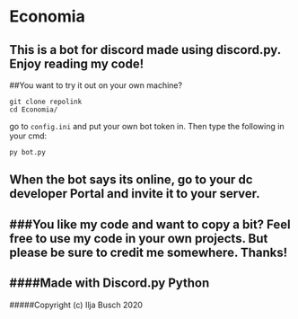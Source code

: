 # Economia
This is a bot for discord made using discord.py. Enjoy reading my code!
-----
##You want to try it out on your own machine?
```
git clone repolink
cd Economia/
```
go to `config.ini` and put your own bot token in. Then type the following in your cmd:
```
py bot.py
```
When the bot says its online, go to your dc developer Portal and invite it to your server.
----
###You like my code and want to copy a bit?
Feel free to use my code in your own projects. But please be sure to credit me somewhere. Thanks!
----
####Made with
Discord.py
Python
----
#####Copyright
(c) Ilja Busch 2020
